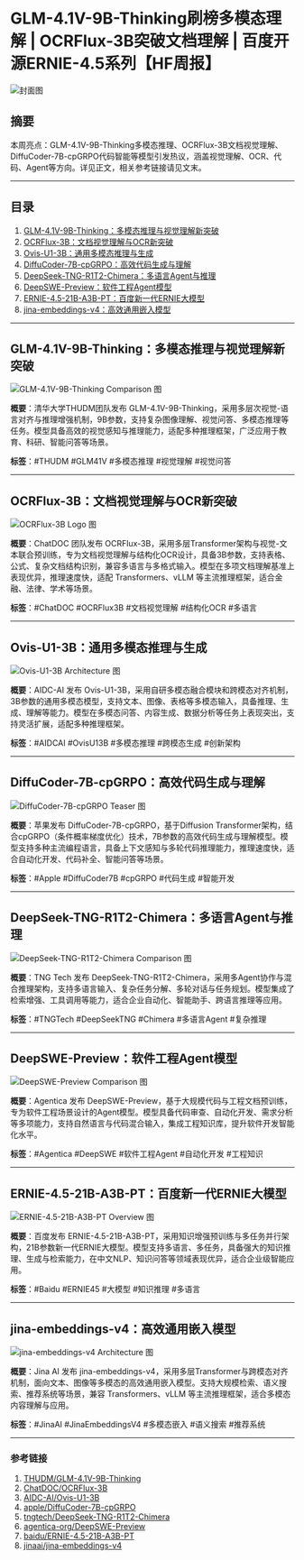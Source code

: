 # GLM-4.1V-9B-Thinking刷榜多模态理解 | OCRFlux-3B突破文档理解 | 百度开源ERNIE-4.5系列【HF周报】

![封面图](https://huggingface.co/datasets/huggingface/documentation-images/resolve/main/p-blog/ai-weekly-cover-002.jpg)

## 摘要

本周亮点：GLM-4.1V-9B-Thinking多模态推理、OCRFlux-3B文档视觉理解、DiffuCoder-7B-cpGRPO代码智能等模型引发热议，涵盖视觉理解、OCR、代码、Agent等方向。详见正文，相关参考链接请见文末。

---

## 目录

1. [GLM-4.1V-9B-Thinking：多模态推理与视觉理解新突破](#glm-41v-9b-thinking多模态推理与视觉理解新突破)
2. [OCRFlux-3B：文档视觉理解与OCR新突破](#ocrflux-3b文档视觉理解与ocr新突破)
3. [Ovis-U1-3B：通用多模态推理与生成](#ovis-u1-3b通用多模态推理与生成)
4. [DiffuCoder-7B-cpGRPO：高效代码生成与理解](#diffucoder-7b-cpgrpo高效代码生成与理解)
5. [DeepSeek-TNG-R1T2-Chimera：多语言Agent与推理](#deepseek-tng-r1t2-chimera多语言agent与推理)
6. [DeepSWE-Preview：软件工程Agent模型](#deepswe-preview软件工程agent模型)
7. [ERNIE-4.5-21B-A3B-PT：百度新一代ERNIE大模型](#ernie-4-5-21b-a3b-pt百度新一代ernie大模型)
8. [jina-embeddings-v4：高效通用嵌入模型](#jina-embeddings-v4高效通用嵌入模型)

---

## GLM-4.1V-9B-Thinking：多模态推理与视觉理解新突破

![GLM-4.1V-9B-Thinking Comparison 图](https://github.com/THUDM/GLM-4.1V-Thinking/raw/main/resources/rl.jpeg)

**概要**：清华大学THUDM团队发布 GLM-4.1V-9B-Thinking，采用多层次视觉-语言对齐与推理增强机制，9B参数，支持复杂图像理解、视觉问答、多模态推理等任务。模型具备高效的视觉感知与推理能力，适配多种推理框架，广泛应用于教育、科研、智能问答等场景。

**标签**：#THUDM #GLM41V #多模态推理 #视觉理解 #视觉问答

---

## OCRFlux-3B：文档视觉理解与OCR新突破

![OCRFlux-3B Logo 图](https://github.com/chatdoc-com/OCRFlux/blob/main/images/OCRFlux.png?raw=true)

**概要**：ChatDOC 团队发布 OCRFlux-3B，采用多层Transformer架构与视觉-文本联合预训练，专为文档视觉理解与结构化OCR设计，具备3B参数，支持表格、公式、复杂文档结构识别，兼容多语言与多格式输入。模型在多项文档理解基准上表现优异，推理速度快，适配 Transformers、vLLM 等主流推理框架，适合金融、法律、学术等场景。

**标签**：#ChatDOC #OCRFlux3B #文档视觉理解 #结构化OCR #多语言

---

## Ovis-U1-3B：通用多模态推理与生成

![Ovis-U1-3B Architecture 图](https://cdn-uploads.huggingface.co/production/uploads/636f4c6b5d2050767e4a1491/EmEEGmot9JzaBfHP2uWld.jpeg)

**概要**：AIDC-AI 发布 Ovis-U1-3B，采用自研多模态融合模块和跨模态对齐机制，3B参数的通用多模态模型，支持文本、图像、表格等多模态输入，具备推理、生成、理解等能力。模型在多模态问答、内容生成、数据分析等任务上表现突出，支持灵活扩展，适配多种推理框架。

**标签**：#AIDCAI #OvisU13B #多模态推理 #跨模态生成 #创新架构

---

## DiffuCoder-7B-cpGRPO：高效代码生成与理解

![DiffuCoder-7B-cpGRPO Teaser 图](https://github.com/apple/ml-diffucoder/raw/main/figs/teaser.png)

**概要**：苹果发布 DiffuCoder-7B-cpGRPO，基于Diffusion Transformer架构，结合cpGRPO（条件概率梯度优化）技术，7B参数的高效代码生成与理解模型。模型支持多种主流编程语言，具备上下文感知与多轮代码推理能力，推理速度快，适合自动化开发、代码补全、智能问答等场景。

**标签**：#Apple #DiffuCoder7B #cpGRPO #代码生成 #智能开发

---


## DeepSeek-TNG-R1T2-Chimera：多语言Agent与推理

![DeepSeek-TNG-R1T2-Chimera Comparison 图](https://huggingface.co/tngtech/DeepSeek-TNG-R1T2-Chimera/resolve/main/intelligence_score_vs_output_tokens.png)

**概要**：TNG Tech 发布 DeepSeek-TNG-R1T2-Chimera，采用多Agent协作与混合推理架构，支持多语言输入、复杂任务分解、多轮对话与任务规划。模型集成了检索增强、工具调用等能力，适合企业自动化、智能助手、跨语言推理等应用。

**标签**：#TNGTech #DeepSeekTNG #Chimera #多语言Agent #复杂推理

---

## DeepSWE-Preview：软件工程Agent模型

![DeepSWE-Preview Comparison 图](https://cdn-uploads.huggingface.co/production/uploads/654037be97949fd2304aab7f/FbSSr0XQRYfnoiczStZ-E.png)

**概要**：Agentica 发布 DeepSWE-Preview，基于大规模代码与工程文档预训练，专为软件工程场景设计的Agent模型。模型具备代码审查、自动化开发、需求分析等多项能力，支持自然语言与代码混合输入，集成工程知识库，提升软件开发智能化水平。

**标签**：#Agentica #DeepSWE #软件工程Agent #自动化开发 #工程知识

---

## ERNIE-4.5-21B-A3B-PT：百度新一代ERNIE大模型

![ERNIE-4.5-21B-A3B-PT Overview 图](https://ernie.baidu.com/blog/posts/ernie4.5/overview.png)

**概要**：百度发布 ERNIE-4.5-21B-A3B-PT，采用知识增强预训练与多任务并行架构，21B参数新一代ERNIE大模型。模型支持多语言、多任务，具备强大的知识推理、生成与检索能力，在中文NLP、知识问答等领域表现优异，适合企业级智能应用。

**标签**：#Baidu #ERNIE45 #大模型 #知识推理 #多语言

---

## jina-embeddings-v4：高效通用嵌入模型

![jina-embeddings-v4 Architecture 图](https://jina-ai-gmbh.ghost.io/content/images/2025/06/Heading--51-.svg)

**概要**：Jina AI 发布 jina-embeddings-v4，采用多层Transformer与跨模态对齐机制，面向文本、图像等多模态的高效通用嵌入模型。支持大规模检索、语义搜索、推荐系统等场景，兼容 Transformers、vLLM 等主流推理框架，适合多模态内容理解与应用。

**标签**：#JinaAI #JinaEmbeddingsV4 #多模态嵌入 #语义搜索 #推荐系统

---

### 参考链接

1. [THUDM/GLM-4.1V-9B-Thinking](https://huggingface.co/THUDM/GLM-4.1V-9B-Thinking)
2. [ChatDOC/OCRFlux-3B](https://huggingface.co/ChatDOC/OCRFlux-3B)
3. [AIDC-AI/Ovis-U1-3B](https://huggingface.co/AIDC-AI/Ovis-U1-3B)
4. [apple/DiffuCoder-7B-cpGRPO](https://huggingface.co/apple/DiffuCoder-7B-cpGRPO)
5. [tngtech/DeepSeek-TNG-R1T2-Chimera](https://huggingface.co/tngtech/DeepSeek-TNG-R1T2-Chimera)
6. [agentica-org/DeepSWE-Preview](https://huggingface.co/agentica-org/DeepSWE-Preview)
7. [baidu/ERNIE-4.5-21B-A3B-PT](https://huggingface.co/baidu/ERNIE-4.5-21B-A3B-PT)
8. [jinaai/jina-embeddings-v4](https://huggingface.co/jinaai/jina-embeddings-v4)
